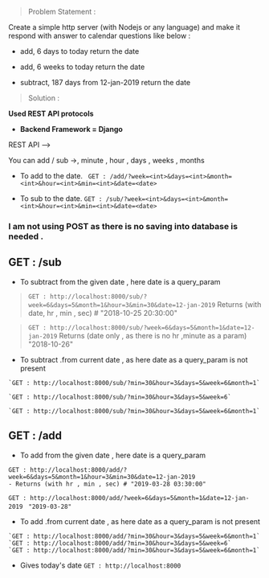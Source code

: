 >Problem Statement : 

Create a simple http server (with Nodejs or any language) and make it respond with answer to calendar questions like below :

- add, 6 days to today return the date

- add, 6 weeks to today return the date

- subtract, 187 days from 12-jan-2019 return the date
>Solution :

**Used REST API protocols**

- **Backend Framework = Django**



REST API --> 

You can add / sub ->, minute , hour , days , weeks , months

- To add to the date.
` GET : /add/?week=<int>&days=<int>&month=<int>&hour=<int>&min=<int>&date=<date>`

- To sub to the date.
`GET : /sub/?week=<int>&days=<int>&month=<int>&hour=<int>&min=<int>&date=<date>`

### **I am not using POST as there is no saving into database is needed .** 

## GET : /sub
- To subtract from the given date , here date is a query_param
>``GET : http://localhost:8000/sub/?week=6&days=5&month=1&hour=3&min=30&date=12-jan-2019``
 Returns (with date, hr , min , sec) # "2018-10-25 20:30:00"

>`GET : http://localhost:8000/sub/?week=6&days=5&month=1&date=12-jan-2019`
Returns (date only , as there is no hr ,minute as a param) "2018-10-26"

- To subtract .from current date , as here date as a query_param is not present
```
`GET : http://localhost:8000/sub/?min=30&hour=3&days=5&week=6&month=1`

`GET : http://localhost:8000/sub/?min=30&hour=3&days=5&week=6`

`GET : http://localhost:8000/sub/?min=30&hour=3&days=5&week=6&month=1`
```

## GET : /add
- To add from the given date , here date is a query_param
```
GET : http://localhost:8000/add/?week=6&days=5&month=1&hour=3&min=30&date=12-jan-2019
- Returns (with hr , min , sec) # "2019-03-28 03:30:00" 
```

`GET : http://localhost:8000/add/?week=6&days=5&month=1&date=12-jan-2019`
` "2019-03-28"`

- To add .from current date , as here date as a query_param is not present
```
`GET : http://localhost:8000/add/?min=30&hour=3&days=5&week=6&month=1`
`GET : http://localhost:8000/add/?min=30&hour=3&days=5&week=6`
`GET : http://localhost:8000/add/?min=30&hour=3&days=5&week=6&month=1`
```

- Gives today's date
`GET : http://localhost:8000`
